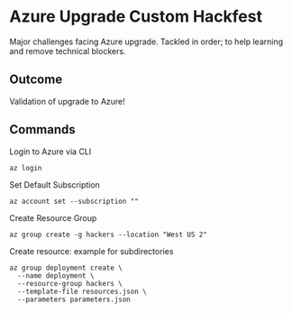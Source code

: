 # Azure Upgrade Custom Hackfest
Major challenges facing Azure upgrade. Tackled in order; to help learning and remove technical blockers.

## Outcome
Validation of upgrade to Azure!

## Commands
Login to Azure via CLI
```
az login
```

Set Default Subscription
```
az account set --subscription ""
```

Create Resource Group
```
az group create -g hackers --location "West US 2"
```

Create resource: example for subdirectories
```
az group deployment create \
  --name deployment \
  --resource-group hackers \
  --template-file resources.json \
  --parameters parameters.json
```